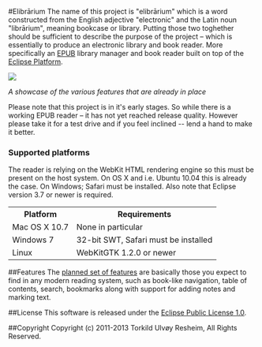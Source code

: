 #Elibrārium
The name of this project is "elibrārium" which is a word constructed from the English adjective "electronic" and the Latin noun "librārium", meaning bookcase or library. Putting those two toghether should be sufficient to describe the purpose of the project – which is essentially to produce an electronic library and book reader. More specifically an [EPUB](http://en.wikipedia.org/wiki/EPUB) library manager and book reader built on top of the [Eclipse Platform](http://www.eclipse.org/platform/).

<img src="https://github.com/turesheim/elibrarium/wiki/collage.png" align="center"/>

*A showcase of the various features that are already in place*

Please note that this project is in it's early stages. So while there is a working EPUB reader – it has not yet reached release quality. However please take it for a test drive and if you feel inclined -- lend a hand to make it better.

### Supported platforms

The reader is relying on the WebKit HTML rendering engine so this must be present on the host system. On OS X and i.e. Ubuntu 10.04 this is already the case. On Windows; Safari must be installed. Also note that Eclipse version 3.7 or newer is required.

<table>
<tr><th>Platform</th><th>Requirements</th></tr>
<tr><td>Mac OS X 10.7</td><td>None in particular</td></tr>
<tr><td>Windows 7</td><td>32-bit SWT, Safari must be installed</td></tr>
<tr><td>Linux</td><td>WebKitGTK 1.2.0 or newer</td></tr>
</table>

##Features
The [planned set of features](https://github.com/turesheim/elibrarium/wiki/Plan) are basically those you expect to find in any modern reading system, such as book-like navigation, table of contents, search, bookmarks along with support for adding notes and marking text.

##License
This software is released under the [Eclipse Public License 1.0](http://www.eclipse.org/legal/epl-v10.html).

##Copyright
Copyright (c) 2011-2013 Torkild Ulvøy Resheim, All Rights Reserved.
